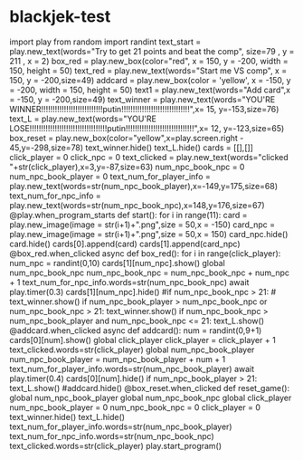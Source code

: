 # blackjek-test
import play from random import randint text_start = play.new_text(words="Try to get 21 points and beat the comp", size=79 , y = 211 , x = 2) box_red = play.new_box(color="red", x = 150, y = -200, width = 150, height = 50) text_red = play.new_text(words="Start me VS comp", x = 150, y = -200,size=49) addcard = play.new_box(color = 'yellow', x = -150, y = -200, width = 150, height = 50)  text1 = play.new_text(words="Add card",x = -150, y = -200,size=49) text_winner = play.new_text(words="YOU'RE WINNER!!!!!!!!!!!!!!!!!!!!!!!!!!!putin!!!!!!!!!!!!!!!!!!!!!!!!!!!!!!",x= 15, y=-153,size=76) text_L = play.new_text(words="YOU'RE LOSE!!!!!!!!!!!!!!!!!!!!!!!!!!!!!!!!!!putin!!!!!!!!!!!!!!!!!!!!!!!!!!!!!!",x= 12, y=-123,size=65)  box_reset = play.new_box(color="yellow",x=play.screen.right - 45,y=-298,size=78)  text_winner.hide() text_L.hide() cards = [[],[]]  click_player = 0 click_npc = 0  text_clicked = play.new_text(words="clicked "+str(click_player),x=3,y=-87,size=63)  num_npc_book_npc = 0 num_npc_book_player = 0  text_num_for_player_info = play.new_text(words=str(num_npc_book_player),x=-149,y=175,size=68) text_num_for_npc_info = play.new_text(words=str(num_npc_book_npc),x=148,y=176,size=67)  @play.when_program_starts def start():     for i in range(11):         card = play.new_image(image = str(i+1)+".png",size = 50,x = -150)         card_npc = play.new_image(image = str(i+1)+".png",size = 50,x = 150)         card_npc.hide()         card.hide()         cards[0].append(card)         cards[1].append(card_npc) @box_red.when_clicked async def box_red():     for i in range(click_player):         num_npc = randint(0,10)         cards[1][num_npc].show()         global num_npc_book_npc         num_npc_book_npc = num_npc_book_npc + num_npc + 1         text_num_for_npc_info.words=str(num_npc_book_npc)         await play.timer(0.3)         cards[1][num_npc].hide()         #if num_npc_book_npc > 21:         #    text_winner.show()     if num_npc_book_player > num_npc_book_npc or num_npc_book_npc > 21:         text_winner.show()     if num_npc_book_npc > num_npc_book_player and num_npc_book_npc &lt;= 21:         text_L.show() @addcard.when_clicked async def addcard():     num = randint(0,9+1)     cards[0][num].show()     global click_player     click_player = click_player + 1     text_clicked.words=str(click_player)     global num_npc_book_player     num_npc_book_player = num_npc_book_player + num + 1     text_num_for_player_info.words=str(num_npc_book_player)     await play.timer(0.4)     cards[0][num].hide()          if num_npc_book_player > 21:         text_L.show()         #addcard.hide() @box_reset.when_clicked def reset_game():     global num_npc_book_player      global num_npc_book_npc      global click_player      num_npc_book_player = 0     num_npc_book_npc = 0     click_player = 0     text_winner.hide()     text_L.hide()     text_num_for_player_info.words=str(num_npc_book_player)     text_num_for_npc_info.words=str(num_npc_book_npc)     text_clicked.words=str(click_player)       play.start_program()
